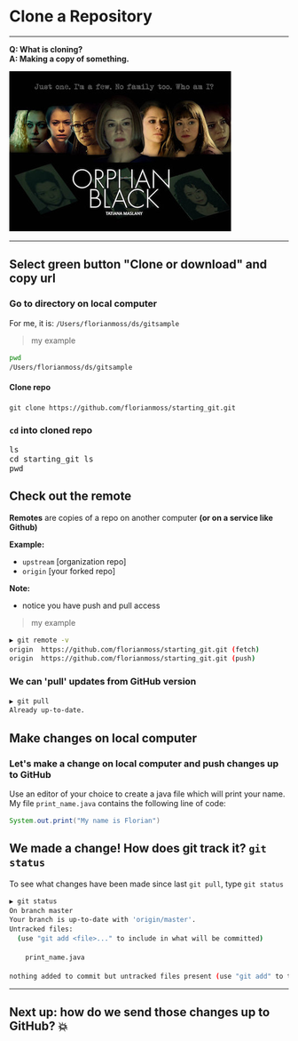 # Clone a Repository
---
**Q:  What is cloning?**  
**A:  Making a copy of something.**

![orphan black](images/orphan_black.jpg)

---

## Select green button "Clone or download" and copy url

### Go to directory on local computer  
For me, it is: `/Users/florianmoss/ds/gitsample`  
>my example
```bash
pwd
/Users/florianmoss/ds/gitsample
```

#### Clone repo
`git clone https://github.com/florianmoss/starting_git.git`  


### `cd` into cloned repo
<kbd> ls </kbd>  
<kbd> cd starting_git </kbd>
<kbd> ls </kbd>  
<kbd> pwd </kbd>  

## Check out the remote
**Remotes** are copies of a repo on another computer **(or on a service like Github)**  

**Example:**  
* `upstream` [organization repo]
* `origin`   [your forked repo]

**Note:**  
* notice you have push and pull access  

>my example  
```bash
▶ git remote -v
origin	https://github.com/florianmoss/starting_git.git (fetch)
origin	https://github.com/florianmoss/starting_git.git (push)
```

### We can 'pull' updates from GitHub version
```bash
▶ git pull
Already up-to-date.
```

## Make changes on local computer 

### Let's make a change on local computer and push changes up to GitHub
Use an editor of your choice to create a java file which will print your name.  
My file `print_name.java` contains the following line of code:  
```java
System.out.print("My name is Florian")
```

## We made a change!  How does git track it? `git status`
To see what changes have been made since last `git pull`, type `git status`  
```bash
▶ git status
On branch master
Your branch is up-to-date with 'origin/master'.
Untracked files:
  (use "git add <file>..." to include in what will be committed)

	print_name.java

nothing added to commit but untracked files present (use "git add" to track)

```
---

## Next up:  how do we send those changes up to GitHub? :boom:


